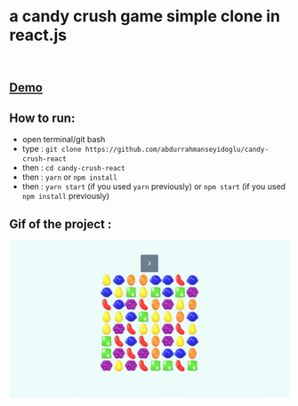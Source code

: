 # a candy crush game simple clone in react.js

<br/>

## [Demo](https://abdurrahmanseyidoglu.github.io/candy-crush-react/)
## How to run:
- open terminal/git bash 
- type : ```git clone https://github.com/abdurrahmanseyidoglu/candy-crush-react```
- then : ```cd candy-crush-react```
- then : ```yarn``` or ```npm install```
- then : ```yarn start``` (if you used ```yarn``` previously) or ```npm start``` (if you used ```npm install``` previously)

## Gif of the project : 
![](https://github.com/abdurrahmanseyidoglu/candy-crush-react/blob/main/candycrushreact.gif)
